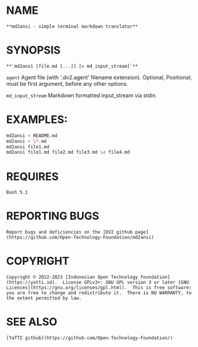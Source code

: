 # NAME
    **md2ansi - simple terminal markdown translator**

# SYNOPSIS
    **`md2ansi [file.md [...]] [< md_input_stream]`**

  `agent`
    Agent file (with '.dv2.agent' filename extension).
    Optional, Positional; must be first argument,
    before any other options.

  `md_input_stream`
    Markdown formatted input_stream via stdin.

# EXAMPLES:

```bash
md2ansi < README.md
md2ansi < \*.md
md2ansi file1.md
md2ansi file1.md file2.md file3.md \< file4.md
```

# REQUIRES
    Bash 5.1

# REPORTING BUGS
    Report bugs and deficiencies on the [DV2 github page](https://github.com/Open-Technology-Foundation/md2ansi)

# COPYRIGHT
    Copyright © 2022-2023 [Indonesian Open Technology Foundation](https://yatti.id).  License GPLv3+: GNU GPL version 3 or later [GNU Licences](https://gnu.org/licenses/gpl.html).  This is free software: you are free to change and redistribute it.  There is NO WARRANTY, to the extent permitted by law.

# SEE ALSO
    [YaTTI github](https://github.com/Open-Technology-Foundation/)

